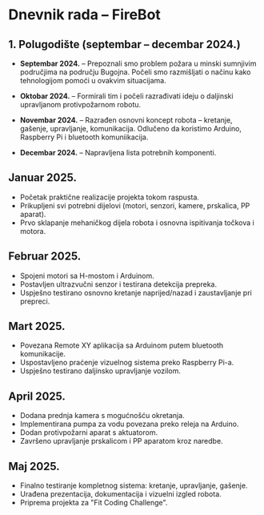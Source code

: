 # Dnevnik rada – FireBot

## 1. Polugodište (septembar – decembar 2024.)
- **Septembar 2024.** – Prepoznali smo problem požara u minski sumnjivim područjima na području Bugojna. Počeli smo razmišljati o načinu kako tehnologijom pomoći u ovakvim situacijama.

- **Oktobar 2024.** – Formirali tim i počeli razrađivati ideju o daljinski upravljanom protivpožarnom robotu.
 
- **Novembar 2024.** – Razrađen osnovni koncept robota – kretanje, gašenje, upravljanje, komunikacija. Odlučeno da koristimo Arduino, Raspberry Pi i bluetooth komuniikacija.

- **Decembar 2024.** – Napravljena lista potrebnih komponenti.

## Januar 2025.
- Početak praktične realizacije projekta tokom raspusta.
- Prikupljeni svi potrebni dijelovi (motori, senzori, kamere, prskalica, PP aparat).
- Prvo sklapanje mehaničkog dijela robota i osnovna ispitivanja točkova i motora.

## Februar 2025.
- Spojeni motori sa H-mostom i Arduinom.
- Postavljen ultrazvučni senzor i testirana detekcija prepreka.
- Uspješno testirano osnovno kretanje naprijed/nazad i zaustavljanje pri prepreci.


## Mart 2025.
- Povezana Remote XY aplikacija sa Arduinom putem bluetooth komunikacije.
- Uspostavljeno praćenje vizuelnog sistema preko Raspberry Pi-a.
- Uspješno testirano daljinsko upravljanje vozilom.


## April 2025.
- Dodana prednja kamera s mogućnošću okretanja.
- Implementirana pumpa za vodu povezana preko releja na Arduino.
- Dodan protivpožarni aparat s aktuatorom.
- Završeno upravljanje prskalicom i PP aparatom kroz naredbe.


## Maj 2025.
- Finalno testiranje kompletnog sistema: kretanje, upravljanje, gašenje.
- Urađena prezentacija, dokumentacija i vizuelni izgled robota.
- Priprema projekta za "Fit Coding Challenge".



